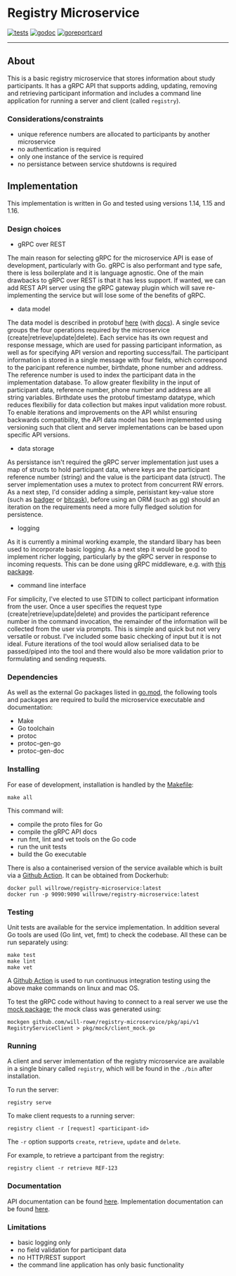 # Registry Microservice
[![tests](https://github.com/will-rowe/registry-microservice/actions/workflows/tests.yml/badge.svg)](https://github.com/will-rowe/registry-microservice/actions/workflows/tests.yml)
[![godoc](https://godoc.org/github.com/will-rowe/registry-microservice?status.svg)](https://godoc.org/github.com/will-rowe/registry-microservice)
[![goreportcard](https://goreportcard.com/badge/github.com/will-rowe/registry-microservice)](https://goreportcard.com/report/github.com/will-rowe/registry-microservice)

***

## About

This is a basic registry microservice that stores information about study participants. It has a gRPC API that supports adding, updating, removing and retrieving participant information and includes a command line application for running a server and client (called `registry`).

### Considerations/constraints

* unique reference numbers are allocated to participants by another microservice
* no authentication is required
* only one instance of the service is required
* no persistance between service shutdowns is required

## Implementation

This implementation is written in Go and tested using versions 1.14, 1.15 and 1.16.

### Design choices

* gRPC over REST

The main reason for selecting gRPC for the microservice API is ease of development, particularly with Go. gRPC is also performant and type safe, there is less boilerplate and it is language agnostic. One of the main drawbacks to gRPC over REST is that it has less support. If wanted, we can add REST API server using the gRPC gateway plugin which will save re-implementing the service but will lose some of the benefits of gRPC.

* data model

The data model is described in protobuf [here](api/proto/v1/registryService.proto) (with [docs](api/docs/v1/registryService.md)). A single sevice groups the four operations required by the microservice (create|retrieve|update|delete). Each service has its own request and response message, which are used for passing participant information, as well as for specifying API version and reporting success/fail. The participant information is stored in a single message with four fields, which correspond to the paricipant reference number, birthdate, phone number and address. The reference number is used to index the participant data in the implementation database. To allow greater flexibility in the input of participant data, reference number, phone number and address are all string variables. Birthdate uses the protobuf timestamp datatype, which reduces flexibiliy for data collection but makes input validation more robust. To enable iterations and improvements on the API whilst ensuring backwards compatibility, the API data model has been implemented using versioning such that client and server implementations can be based upon specific API versions.

* data storage

As persistance isn't required the gRPC server implementation just uses a map of structs to hold participant data, where keys are the participant reference number (string) and the value is the participant data (struct). The server implementation uses a mutex to protect from concurrent RW errors. As a next step, I'd consider adding a simple, perisistant key-value store (such as [badger](https://github.com/dgraph-io/badger) or [bitcask](https://github.com/prologic/bitcask)), before using an ORM (such as [pg](https://github.com/go-pg/pg)) should an iteration on the requirements need a more fully fledged solution for persistence.

* logging

As it is currently a minimal working example, the standard libary has been used to incorporate basic logging. As a next step it would be good to implement richer logging, particularly by the gRPC server in response to incoming requests. This can be done using gRPC middleware, e.g. with [this package](https://github.com/grpc-ecosystem/go-grpc-middleware).

* command line interface

For simplicity, I've elected to use STDIN to collect participant information from the user. Once a user specifies the request type (create|retrieve|update|delete) and provides the participant reference number in the command invocation, the remainder of the information will be collected from the user via prompts. This is simple and quick but not very versatile or robust. I've included some basic checking of input but it is not ideal. Future iterations of the tool would allow serialised data to be passed/piped into the tool and there would also be more validation prior to formulating and sending requests.

### Dependencies

As well as the external Go packages listed in [go.mod](./go.mod), the following tools and packages are required to build the microservice executable and documentation:

* Make
* Go toolchain
* protoc
* protoc-gen-go
* protoc-gen-doc

### Installing

For ease of development, installation is handled by the [Makefile](Makefile):

```
make all
```

This command will:
* compile the proto files for Go
* compile the gRPC API docs
* run fmt, lint and vet tools on the Go code
* run the unit tests
* build the Go executable

There is also a containerised version of the service available which is built via a [Github Action](.github/workflows/docker.yml). It can be obtained from Dockerhub:

```
docker pull willrowe/registry-microservice:latest
docker run -p 9090:9090 willrowe/registry-microservice:latest
```

### Testing

Unit tests are available for the service implementation. In addition several Go tools are used (Go lint, vet, fmt) to check the codebase. All these can be run separately using:

```
make test
make lint
make vet
```

A [Github Action](.github/workflows/tests.yml) is used to run continuous integration testing using the above make commands on linux and mac OS.

To test the gRPC code without having to connect to a real server we use the [mock package](https://github.com/golang/mock); the mock class was generated using:

```
mockgen github.com/will-rowe/registry-microservice/pkg/api/v1 RegistryServiceClient > pkg/mock/client_mock.go
```

### Running

A client and server imlementation of the registry microservice are available in a single binary called `registry`, which will be found in the `./bin` after installation.

To run the server:

```
registry serve
```

To make client requests to a running server:

```
registry client -r [request] <participant-id>
```

The `-r` option supports `create`, `retrieve`, `update` and `delete`.

For example, to retrieve a partcipant from the registry:

```
registry client -r retrieve REF-123
```

### Documentation

API documentation can be found [here](api/docs/v1/registryService.md). Implementation documentation can be found [here](https://godoc.org/github.com/will-rowe/registry-microservice).

### Limitations

* basic logging only
* no field validation for participant data
* no HTTP/REST support
* the command line application has only basic functionality